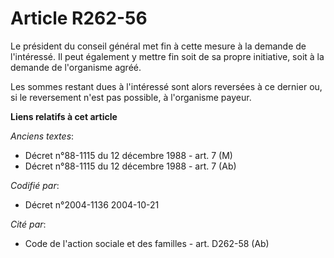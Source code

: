 # Article R262-56

Le président du conseil général met fin à cette mesure à la demande de l'intéressé. Il peut également y mettre fin soit de sa
propre initiative, soit à la demande de l'organisme agréé.

Les sommes restant dues à l'intéressé sont alors reversées à ce dernier ou, si le reversement n'est pas possible, à
l'organisme payeur.

**Liens relatifs à cet article**

_Anciens textes_:

  - Décret n°88-1115 du 12 décembre 1988 - art. 7 (M)
  - Décret n°88-1115 du 12 décembre 1988 - art. 7 (Ab)

_Codifié par_:

  - Décret n°2004-1136 2004-10-21

_Cité par_:

  - Code de l'action sociale et des familles - art. D262-58 (Ab)
